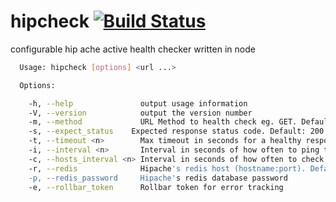 hipcheck [![Build Status](https://travis-ci.org/runnable/hipcheck.png)](https://travis-ci.org/runnable/hipcheck)
======================

configurable hip ache active health checker written in node

```bash
  Usage: hipcheck [options] <url ...>

  Options:

    -h, --help               output usage information
    -V, --version            output the version number
    -m, --method             URL Method to health check eg. GET. Default: GET
    -s, --expect_status    Expected response status code. Default: 200
    -t, --timeout <n>        Max timeout in seconds for a healthy response. Default: 3
    -i, --interval <n>       Interval in seconds of how often to ping the domain. Default: 3
    -c, --hosts_interval <n> Interval in seconds of how often to check for host changes. Default: 3
    -r, --redis              Hipache's redis host (hostname:port). Default: localhost:6379
    -p, --redis_password     Hipache's redis database password
    -e, --rollbar_token      Rollbar token for error tracking
```